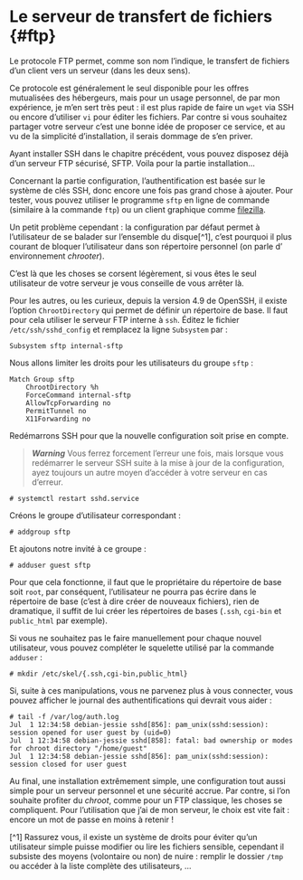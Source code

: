 # Le serveur de transfert de fichiers {#ftp}

Le protocole FTP permet, comme son nom l’indique, le transfert de fichiers d’un
client vers un serveur (dans les deux sens).

Ce protocole est généralement le seul disponible pour les offres mutualisées des
hébergeurs, mais pour un usage personnel, de par mon expérience, je m’en sert
très peut : il est plus rapide de faire un `wget` via SSH ou encore
d’utiliser `vi` pour éditer les fichiers. Par contre si vous souhaitez partager
votre serveur c’est une bonne idée de proposer ce service, et au vu de la
simplicité d’installation, il serais dommage de s’en priver.

Ayant installer SSH dans le chapitre précédent, vous pouvez disposez déjà d’un
serveur FTP sécurisé, SFTP. Voila pour la partie installation…

Concernant la partie configuration, l’authentification est basée sur le système
de clés SSH, donc encore une fois pas grand chose à ajouter. Pour tester, vous
pouvez utiliser le programme `sftp` en ligne de commande (similaire à la
commande `ftp`) ou un client graphique comme
[filezilla](https://fr.wikipedia.org/wiki/FileZilla).

Un petit problème cependant : la configuration par défaut permet à l’utilisateur
de se balader sur l’ensemble du disque[^1], c’est pourquoi il plus courant de
bloquer l’utilisateur dans son répertoire personnel (on parle d’ environnement
*chrooter*).

C’est là que les choses se corsent légèrement, si vous êtes le seul utilisateur
de votre serveur je vous conseille de vous arrêter là.

Pour les autres, ou les curieux, depuis la version 4.9 de OpenSSH, il existe
l’option `ChrootDirectory` qui permet de définir un répertoire de base. Il faut
pour cela utiliser le serveur FTP interne à `ssh`. Éditez le fichier
`/etc/ssh/sshd_config` et remplacez la ligne `Subsystem` par :

```
Subsystem sftp internal-sftp
```

Nous allons limiter les droits pour les utilisateurs du groupe `sftp` :

```
Match Group sftp
    ChrootDirectory %h
    ForceCommand internal-sftp
    AllowTcpForwarding no
    PermitTunnel no
    X11Forwarding no
```

Redémarrons SSH pour que la nouvelle configuration soit prise en compte.

> ***Warning*** Vous ferrez forcement l’erreur une fois, mais lorsque vous
> redémarrer le serveur SSH suite à la mise à jour de la configuration, ayez
> toujours un autre moyen d’accéder à votre serveur en cas d’erreur.

```
# systemctl restart sshd.service
```

Créons le groupe d’utilisateur correspondant :

```
# addgroup sftp
```

Et ajoutons notre invité à ce groupe :

```
# adduser guest sftp
```

Pour que cela fonctionne, il faut que le propriétaire du répertoire de base soit
`root`, par conséquent, l’utilisateur ne pourra pas écrire dans le répertoire de
base (c’est à dire créer de nouveaux fichiers), rien de dramatique, il suffit de
lui créer les répertoires de bases (`.ssh`, `cgi-bin` et `public_html` par
exemple).

Si vous ne souhaitez pas le faire manuellement pour chaque nouvel utilisateur,
vous pouvez compléter le squelette utilisé par la commande `adduser` :

```
# mkdir /etc/skel/{.ssh,cgi-bin,public_html}
```

Si, suite à ces manipulations, vous ne parvenez plus à vous connecter, vous
pouvez afficher le journal des authentifications qui devrait vous aider :

```
# tail -f /var/log/auth.log
Jul  1 12:34:58 debian-jessie sshd[856]: pam_unix(sshd:session): session opened for user guest by (uid=0)
Jul  1 12:34:58 debian-jessie sshd[858]: fatal: bad ownership or modes for chroot directory "/home/guest"
Jul  1 12:34:58 debian-jessie sshd[856]: pam_unix(sshd:session): session closed for user guest
```

Au final, une installation extrêmement simple, une configuration tout aussi
simple pour un serveur personnel et une sécurité accrue. Par contre, si l’on
souhaite profiter du *chroot*, comme pour un FTP classique, les choses se
compliquent. Pour l’utilisation que j’ai de mon serveur, le choix est vite
fait : encore un mot de passe en moins à retenir !

[^1] Rassurez vous, il existe un système de droits pour éviter qu’un utilisateur
simple puisse modifier ou lire les fichiers sensible, cependant il subsiste des
moyens (volontaire ou non) de nuire : remplir le dossier `/tmp` ou accéder à la
liste complète des utilisateurs, …
